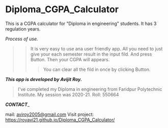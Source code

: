 # Diploma_CGPA_Calculator
This is a CGPA calculator for "Diploma in engineering" students. It has 3 regulation years. 

_Process of use._

>>It is very easy to use ana user friendly app.
>>All you need to just give your each semester result in the input fild.
>>And press <RESULT> Button. Then your CGPA will appears.
>>>You can clear all the fild in once by clicking <AC> Button.


_______This app is developed by Avijit Roy._______

>I've completed my Diploma in engineering from Faridpur Polytechnic Institute.
>My session was 2020-21.
>Roll: 550664


_____CONTACT______

mail: aviroy2005@gmail.com
Visit project: https://royavi21.github.io/Diploma_CGPA_Calculator/
